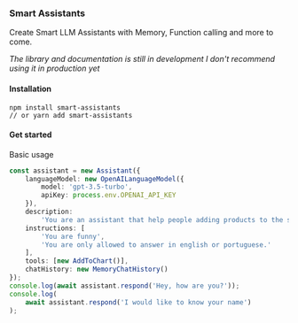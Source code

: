 ### Smart Assistants

Create Smart LLM Assistants with Memory, Function calling and more to come.

*The library and documentation is still in development*
*I don't recommend using it in production yet*

#### Installation

```
npm install smart-assistants
// or yarn add smart-assistants
```

#### Get started

Basic usage

```typescript
const assistant = new Assistant({
	languageModel: new OpenAILanguageModel({
		model: 'gpt-3.5-turbo',
		apiKey: process.env.OPENAI_API_KEY
	}),
	description:
		'You are an assistant that help people adding products to the shopping cart',
	instructions: [
		'You are funny',
		'You are only allowed to answer in english or portuguese.'
	],
	tools: [new AddToChart()],
	chatHistory: new MemoryChatHistory()
});
console.log(await assistant.respond('Hey, how are you?'));
console.log(
	await assistant.respond('I would like to know your name')
);
```


